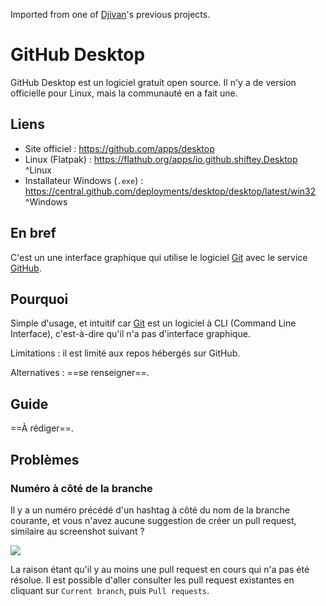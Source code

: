 Imported from one of [Djivan](../People/VARTANIAN%20Djivan.md)'s previous projects. 

# GitHub Desktop 
GitHub Desktop est un logiciel gratuit open source. 
Il n'y a de version officielle pour Linux, mais la communauté en a fait une. 

## Liens 
- Site officiel : https://github.com/apps/desktop 
- Linux (Flatpak) : https://flathub.org/apps/io.github.shiftey.Desktop ^Linux
- Installateur Windows (`.exe`) : https://central.github.com/deployments/desktop/desktop/latest/win32 ^Windows

## En bref 
C'est un une interface graphique qui utilise le logiciel [Git](Git.md) avec le service [GitHub](GitHub.md). 

## Pourquoi 
Simple d'usage, et intuitif car [Git](Git.md) est un logiciel à CLI (Command Line Interface), c'est-à-dire qu'il n'a pas d'interface graphique. 

Limitations : il est limité aux repos hébergés sur GitHub. 

Alternatives : ==se renseigner==. 

## Guide 
==À rédiger==. 

## Problèmes 
### Numéro à côté de la branche  
Il y a un numéro précédé d'un hashtag à côté du nom de la branche courante, et vous n'avez aucune suggestion de créer un pull request, similaire au screenshot suivant ? 

![](attachments/Screenshot_20250526_133450_cant_pull_request.png)

La raison étant qu'il y au moins une pull request en cours qui n'a pas été résolue. 
Il est possible d'aller consulter les pull request existantes en cliquant sur `Current branch`, puis `Pull requests`. 


